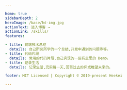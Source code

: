```yaml
---

home: true
sidebarDepth: 2
heroImage: /base/hd-img.jpg
actionText: 进入博客 →
actionLink: /skills/
features:

- title: 前端技术总结
  details: 自己所见所学的一个总结,开发中遇到的问题等等。
- title: 代码片段
  details: 常用的代码片段,自己实现的一些有意思的 Demo。
- title: 记录生活
  details: 记录生活,充实每一天,回首过去的抑或瞻望未来的。

footer: MIT Licensed | Copyright © 2019-present Heekei

---
```

